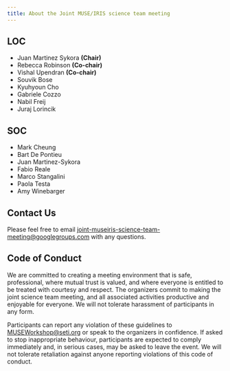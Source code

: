 ```yaml
---
title: About the Joint MUSE/IRIS science team meeting
---
```


## LOC

* Juan Martinez Sykora **(Chair)**
* Rebecca Robinson **(Co-chair)**
* Vishal Upendran **(Co-chair)**
* Souvik Bose
* Kyuhyoun Cho
* Gabriele Cozzo
* Nabil Freij
* Juraj Lorincik

## SOC

* Mark Cheung
* Bart De Pontieu
* Juan Martinez-Sykora
* Fabio Reale
* Marco Stangalini
* Paola Testa
* Amy Winebarger

## Contact Us

Please feel free to email [joint-museiris-science-team-meeting@googlegroups.com](mailto:joint-museiris-science-team-meeting@googlegroups.com) with any questions.

## Code of Conduct

We are committed to creating a meeting environment that is safe, professional, where mutual trust is valued, and where everyone is entitled to be treated with courtesy and respect.
The organizers commit to making the joint science team meeting, and all associated activities productive and enjoyable for everyone.
We will not tolerate harassment of participants in any form.

Participants can report any violation of these guidelines to [MUSEWorkshop@seti.org](mailto:MUSEWorkshop@seti.org) or speak to the organizers in confidence.
If asked to stop inappropriate behaviour, participants are expected to comply immediately and, in serious cases, may be asked to leave the event.
We will not tolerate retaliation against anyone reporting violations of this code of conduct.
